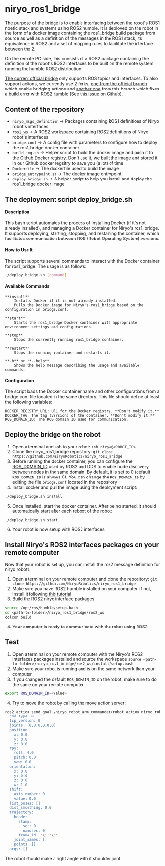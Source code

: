 # niryo_ros1_bridge

The purpose of the bridge is to enable interfacing between the robot's ROS1 noetic stack and systems using ROS2 humble. It is deployed on the robot in the form of a docker image containing the ros1_bridge build package from source as well as a definition of the messages in the ROS1 stack, its equivalence in ROS2 and a set of mapping rules to facilitate the interface between the 2.

On the remote PC side, this consists of a ROS2 package containing the definition of the robot's ROS2 interfaces to be built on the remote system running the humble ROS2 distribution.

[The current official bridge](https://github.com/ros2/ros1_bridge) only supports ROS topics and interfaces. To also support actions, we currently use 2 forks, [one from the official branch](https://github.com/hsd-dev/ros1_bridge/tree/action_bridge) which enable bridging actions and [another one](https://github.com/smith-doug/ros1_bridge/tree/action_bridge_humble) from this branch which fixes a build error with ROS2 humble (See [this issue](https://github.com/ros2/ros1_bridge/issues/403) on Github).

## Content of the repository

- `niryo_msgs_definition` -> Packages containing ROS1 definitions of Niryo robot's interfaces
- `ros2_ws` -> A ROS2 workspace containing ROS2 definitions of Niryo robot's interfaces
- `bridge.conf` -> A config file with parameters to configure how to deploy the ros1_bridge docker container
- `build_img.sh` -> Helper script to build the docker image and push it to the Github Docker registry. Don't use it, we built the image and stored it in our Github docker regsitry to save you (a lot) of time
- `Dockerfile` -> The dockerfile used to build the image
- `bridge_entrypoint.sh` -> The docker image entrypoint
- `deploy_bridge.sh` -> A helper script to help you install and deploy the ros1_bridge docker image

## The deployment script deploy_bridge.sh

#### Description

This bash script automates the process of installing Docker (if it's not already installed), and managing a Docker container for Niryo's ros1_bridge. It supports deploying, starting, stopping, and restarting the container, which facilitates communication between ROS (Robot Operating System) versions.

#### How to Use It

The script supports several commands to interact with the Docker container for ros1_bridge. The usage is as follows:

```bash
./deploy_bridge.sh [command]
```

#### Available Commands

    **install**
        Installs Docker if it is not already installed.
        Pulls the Docker image for Niryo's ros1_bridge based on the configuration in bridge.conf.

    **start**
        Starts the ros1_bridge Docker container with appropriate environment settings and configurations.

    **stop**
        Stops the currently running ros1_bridge container.

    **restart**
        Stops the running container and restarts it.

    **-h** or **--help**
        Shows the help message describing the usage and available commands.

#### Configuration

The script loads the Docker container name and other configurations from a bridge.conf file located in the same directory. This file should define at least the following variables:

    DOCKER_REGISTRY_URL: URL for the Docker registry. **Don't modify it.**
    DOCKER_TAG: The tag (version) of the container. **Don't modify it.**
    ROS_DOMAIN_ID: The ROS domain ID used for communication.

## Deploy the bridge on the robot

1. Open a terminal and ssh to your robot:
```ssh niryo@<ROBOT_IP>```
2. Clone the niryo_ros1_bridge repository:
```git clone https://github.com/NiryoRobotics/niryo_ros1_bridge```
3. Before running the docker container, you can configure the [ROS_DOMAIN_ID](https://docs.ros.org/en/humble/Concepts/Intermediate/About-Domain-ID.html) used by ROS2 and DDS to enable node discovery between nodes in the same domain. By default, it is set to 0 (default `ROS_DOMAIN_ID` is always 0). You can change the `ROS_DOMAIN_ID` by editing the file `bridge.conf` located in the repository
4. Install docker and pull the image using the deployment script:
```bash
./deploy_bridge.sh install
```
5. Once installed, start the docker container. After being started, it should automatically start after each reboot of the robot:
```bash
./deploy_bridge.sh start
```
6. Your robot is now setup with ROS2 interfaces

## Install Niryo's ROS2 interfaces packages on your remote computer

Now that your robot is set up, you can install the ros2 message definition for niryo robots.

1. Open a terminal on your remote computer and clone the repository:
```git clone https://github.com/NiryoRobotics/niryo_ros1_bridge```
2. Make sure you have ROS2 humble installed on your computer. If not, install it following [this tutorial](https://docs.ros.org/en/humble/Installation/Ubuntu-Install-Debs.html)
3. Build the ROS2 niryo interface packages
```bash
source /opt/ros/humble/setup.bash
cd <path-to-folder>/niryo_ros1_bridge/ros2_ws
colcon build
```
4. Your computer is ready to communicate with the robot using ROS2

## Test

1. Open a terminal on your remote computer with the Niryo's ROS2 interfaces packages installed and source the workspace
```source <path-to-folder>/niryo_ros1_bridge/ros2_ws/install/setup.bash```
2. Make sure your robot is running and is on the same network than your computer
3. If you changed the default `ROS_DOMAIN_ID` on the robot, make sure to do the same on your remote computer
```bash
export ROS_DOMAIN_ID=<value>
```
4. Try to move the robot by calling the move action server:
```bash
ros2 action send_goal /niryo_robot_arm_commander/robot_action niryo_robot_arm_commander/action/RobotMove 'cmd:
  cmd_type: 0
  tcp_version: 0
  joints: [0,0,0,0,0,0]
  position:
    x: 0.0
    y: 0.0
    z: 0.0
  rpy:
    roll: 0.0
    pitch: 0.0
    yaw: 0.0
  orientation:
    x: 0.0
    y: 0.0
    z: 0.0
    w: 1.0
  shift:
    axis_number: 0
    value: 0.0
  list_poses: []
  dist_smoothing: 0.0
  trajectory:
    header:
      stamp:
        sec: 0
        nanosec: 0
      frame_id: '\'''\''
    joint_names: []
    points: []
  args: []'
```
The robot should make a right angle with it shoulder joint.